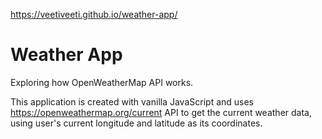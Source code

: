  https://veetiveeti.github.io/weather-app/

# Weather App
 Exploring how OpenWeatherMap API works.
 
 This application is created with vanilla JavaScript and uses https://openweathermap.org/current API to get the current weather data, using   user's current longitude and latitude as its coordinates.
